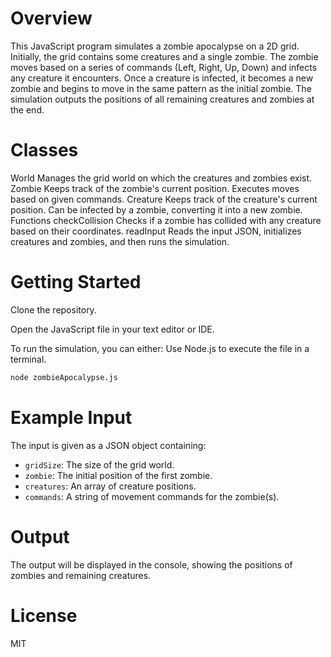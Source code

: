# **Overview**
This JavaScript program simulates a zombie apocalypse on a 2D grid. Initially, the grid contains some creatures and a single zombie. The zombie moves based on a series of commands (Left, Right, Up, Down) and infects any creature it encounters. Once a creature is infected, it becomes a new zombie and begins to move in the same pattern as the initial zombie. The simulation outputs the positions of all remaining creatures and zombies at the end.

# **Classes**
World
Manages the grid world on which the creatures and zombies exist.
Zombie
Keeps track of the zombie's current position.
Executes moves based on given commands.
Creature
Keeps track of the creature's current position.
Can be infected by a zombie, converting it into a new zombie.
Functions
checkCollision
Checks if a zombie has collided with any creature based on their coordinates.
readInput
Reads the input JSON, initializes creatures and zombies, and then runs the simulation.


# **Getting Started**
Clone the repository.

Open the JavaScript file in your text editor or IDE.

To run the simulation, you can either:
Use Node.js to execute the file in a terminal.

```bash
node zombieApocalypse.js
```

# **Example Input**
The input is given as a JSON object containing:

- `gridSize`: The size of the grid world.
- `zombie`: The initial position of the first zombie.
- `creatures`: An array of creature positions.
- `commands`: A string of movement commands for the zombie(s).

# **Output**
The output will be displayed in the console, showing the positions of zombies and remaining creatures.

# **License**
MIT
